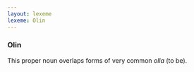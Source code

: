 ```yaml
---
layout: lexeme
lexeme: Olin
---
```


###  Olin 
This proper noun overlaps forms of very common *olla* (to be).


